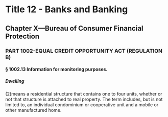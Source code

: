 
# Title 12 - Banks and Banking
## Chapter X—Bureau of Consumer Financial Protection
### PART 1002-EQUAL CREDIT OPPORTUNITY ACT (REGULATION B)
#### § 1002.13 Information for monitoring purposes.
##### Dwelling

(2)means a residential structure that contains one to four units, whether or not that structure is attached to real property. The term includes, but is not limited to, an individual condominium or cooperative unit and a mobile or other manufactured home.
